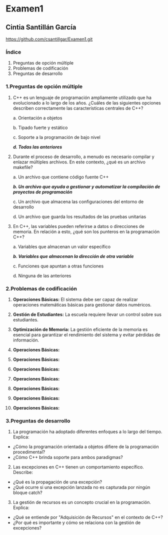 # Examen1
## Cintia Santillán García

https://github.com/csantillgar/Examen1.git

### Índice
1. Preguntas de opción múltiple 
2. Problemas de codificación
3. Preguntas de desarrollo
### 1.Preguntas de opción múltiple
1. C++ es un lenguaje de programación ampliamente utilizado que ha evolucionado a lo largo de los años. ¿Cuáles de las siguientes opciones describen correctamente las características centrales de C++?
    
    a. Orientación a objetos
    
    b. Tipado fuerte y estático
    
    c. Soporte a la programación de bajo nivel
    
    ***d. Todas las anteriores***

2. Durante el proceso de desarrollo, a menudo es necesario compilar y enlazar múltiples archivos. En este contexto, ¿qué es un archivo makefile?

    a. Un archivo que contiene código fuente C++

    ***b. Un archivo que ayuda a gestionar y automatizar la compilación de proyectos de programación***

    c. Un archivo que almacena las configuraciones del entorno de desarrollo

    d. Un archivo que guarda los resultados de las pruebas unitarias

3. En C++, las variables pueden referirse a datos o direcciones de memoria. En relación a esto, ¿qué son los punteros en la programación C++?

    a. Variables que almacenan un valor específico

    ***b. Variables que almacenan la dirección de otra variable***

    c. Funciones que apuntan a otras funciones

    d. Ninguna de las anteriores


    
### 2.Problemas de codificación
1. **Operaciones Básicas:** El sistema debe ser capaz de realizar operaciones matemáticas básicas para gestionar datos numéricos.

2. **Gestión de Estudiantes:** La escuela requiere llevar un control sobre sus estudiantes.
3. **Optimización de Memoria:** La gestión eficiente de la memoria es esencial para garantizar el rendimiento del sistema y evitar pérdidas de información.
4. **Operaciones Básicas:**
5. **Operaciones Básicas:**
6. **Operaciones Básicas:**
7. **Operaciones Básicas:**
8. **Operaciones Básicas:**
9. **Operaciones Básicas:**
10. **Operaciones Básicas:**






### 3.Preguntas de desarrollo
1. La programación ha adoptado diferentes enfoques a lo largo del tiempo. Explica:

* ¿Cómo la programación orientada a objetos difiere de la programación procedimental?
* ¿Cómo C++ brinda soporte para ambos paradigmas?



2. Las excepciones en C++ tienen un comportamiento específico. Describe:

* ¿Qué es la propagación de una excepción?
* ¿Qué ocurre si una excepción lanzada no es capturada por ningún bloque catch?





3. La gestión de recursos es un concepto crucial en la programación. Explica:

* ¿Qué se entiende por "Adquisición de Recursos" en el contexto de C++?
* ¿Por qué es importante y cómo se relaciona con la gestión de excepciones?